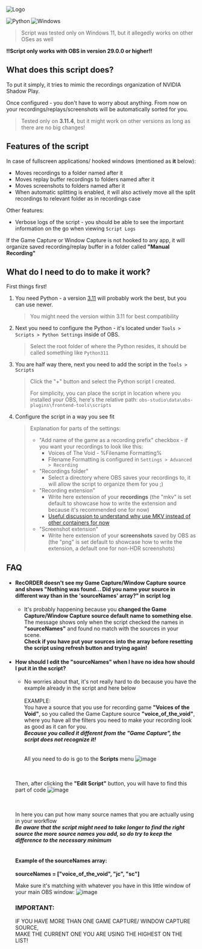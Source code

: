 ![Logo](https://github.com/user-attachments/assets/273b1b70-aa5a-43c3-a669-2cf8704adf18)

![Python](https://img.shields.io/badge/python-3670A0?style=for-the-badge&logo=python&logoColor=ffdd54)
![Windows](https://img.shields.io/badge/Windows-0078D6?style=for-the-badge&logo=windows&logoColor=white)

> Script was tested only on Windows 11, but it allegedly works on other OSes as well

**‼️Script only works with OBS in version 29.0.0 or higher‼️**

## What does this script does?
To put it simply, it tries to mimic the recordings organization of NVIDIA Shadow Play.

Once configured - you don't have to worry about anything. From now on your recordings/replays/screenshots will be automatically sorted for you.


> Tested only on **3.11.4**, but it might work on other versions as long as there are no big changes!

## Features of the script
In case of fullscreen applications/ hooked windows (mentioned as **it** below):
- Moves recordings to a folder named after it
- Moves replay buffer recordings to folders named after it
- Moves screenshots to folders named after it
- When automatic splitting is enabled, it will also actively move all the split recordings to relevant folder as in recordings case

Other features:
- Verbose logs of the script - you should be able to see the important information on the go when viewing `Script Logs`

If the Game Capture or Window Capture is not hooked to any app, it will organize saved recording/replay buffer in a folder called **"Manual Recording"**


## What do I need to do to make it work?
First things first!
1. You need Python - a version [3.11](https://www.python.org/downloads/release/python-3110/) will probably work the best, but you can use newer.
   > You might need the version within 3.11 for best compatibility
2. Next you need to configure the Python - it's located under `Tools > Scripts > Python Settings` inside of OBS.
   > Select the root folder of where the Python resides, it should be called something like `Python311`
3. You are half way there, next you need to add the script in the `Tools > Scripts`
   > Click the "+" button and select the Python script I created.
   > 
   > For simplicity, you can place the script in location where you installed your OBS, here's the relative path: `obs-studio\data\obs-plugins\frontend-tools\scripts`
4. Configure the script in a way you see fit
   > Explanation for parts of the settings:
   > - "Add name of the game as a recording prefix" checkbox - if you want your recordings to look like this:
   >     - Voices of The Void - %Filename Formatting%
   >     - Filename Formatting is configured in `Settings > Advanced > Recording`
   > - "Recordings folder"
   >     - Select a directory where OBS saves your recordings to, it will allow the script to organize them for you ;)
   > - "Recording extension"
   >     - Write here extension of your **recordings** (the "mkv" is set default to showcase how to write the extension and because it's recommended one for now)
   >     - [Useful discussion to understand why use MKV instead of other containers for now](https://www.reddit.com/r/letsplay/comments/7xtssw/mkv_vs_mp4_container_in_obs_deep_discussion/)  
   > - "Screenshot extension"
   >     - Write here extension of your **screenshots** saved by OBS as (the "png" is set default to showcase how to write the extension, a default one for non-HDR screenshots) 


## FAQ

   - #### RecORDER doesn't see my Game Capture/Window Capture source and shows "Nothing was found... Did you name your source in different way than in the 'sourceNames' array?" in script log
      - It's probably happening because you **changed the Game Capture/Window Capture source default name to something else**. <br> 
      The message shows only when the script checked the names in **"sourceNames"** and found no match with the sources in your scene.<br>
      **Check if you have put your sources into the array before resetting the script using refresh button and trying again!**

   - #### How should I edit the "sourceNames" when I have no idea how should I put it in the script?
      - No worries about that, it's not really hard to do because you have the example already in the script and here below<br><br>
      EXAMPLE:<br>
      You have a source that you use for recording game **"Voices of the Void"**, so you called the Game Capture source **"voice_of_the_void"**, where you have all the filters you need to make your recording look as good as it can for you.<br>
      ***Because you called it different from the "Game Capture", the script does not recognize it!***
      <br><br><br>
      All you need to do is go to the **Scripts** menu
      ![image](https://github.com/user-attachments/assets/dd309752-52df-4971-a5b4-40b00a31c850) <br><br><br>

      Then, after clicking the **"Edit Script"** button, you will have to find this part of code
      ![image](https://github.com/user-attachments/assets/7e77834f-54f1-457a-913b-00d444130c51) <br><br><br>

      In here you can put how many source names that you are actually using in your workflow<br>
      ***Be aware that the script might need to take longer to find the right source the more source names you add, so do try to keep the difference to the necessary minimum***
      <br><br>
      #### Example of the sourceNames array:<br>
      **sourceNames = ["voice_of_the_void", "jc", "sc"]**

      Make sure it's matching with whatever you have in this little window of your main OBS window:
      ![image](https://github.com/user-attachments/assets/006c3b41-53c3-468b-ab1c-77586664fadd)
     ### IMPORTANT:
     IF YOU HAVE MORE THAN ONE GAME CAPTURE/ WINDOW CAPTURE SOURCE,<br> MAKE THE CURRENT ONE YOU ARE USING THE HIGHEST ON THE LIST!
